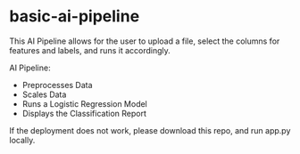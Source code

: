 # basic-ai-pipeline

This AI Pipeline allows for the user to upload a file, select the columns for features and labels, and runs it accordingly. 

AI Pipeline:
- Preprocesses Data
- Scales Data
- Runs a Logistic Regression Model
- Displays the Classification Report

If the deployment does not work, please download this repo, and run app.py locally.
